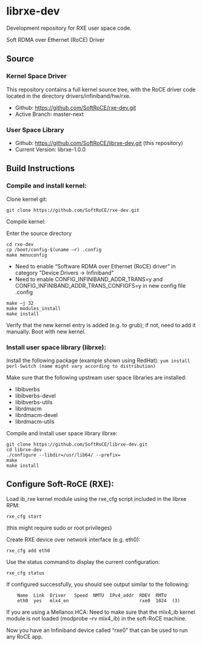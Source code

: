 # librxe-dev

Development repository for RXE user space code.

Soft RDMA over Ethernet (RoCE) Driver

## Source

### Kernel Space Driver

This repository contains a full kernel source tree, with the RoCE driver code located in the directory drivers/infiniband/hw/rxe.

* Github: https://github.com/SoftRoCE/rxe-dev.git 
* Active Branch: master-next

### User Space Library

* Github: https://github.com/SoftRoCE/librxe-dev.git (this repository)
* Current Version: librxe-1.0.0

## Build Instructions

### Compile and install kernel:

Clone kernel git:

```git clone https://github.com/SoftRoCE/rxe-dev.git```

Compile kernel:

Enter the source directory 

```
cd rxe-dev
cp /boot/config-$(uname –r) .config
make menuconfig
```

* Need to enable “Software RDMA over Ethernet (RoCE) driver” in category "Device Drivers -> Infiniband"
* Need to enable CONFIG_INFINIBAND_ADDR_TRANS=y and CONFIG_INFINIBAND_ADDR_TRANS_CONFIGFS=y in new config file .config

```
make –j 32
make modules_install
make install
```

Verify that the new kernel entry is added (e.g. to grub); if not, need to add it manually.
Boot with new kernel.

### Install user space library (librxe):

Install the following package (example shown using RedHat):
```yum install perl-Switch (name might vary according to distribution)```

Make sure that the following upstream user space libraries are installed:

* libibverbs
* libibverbs-devel
* libibverbs-utils
* librdmacm
* librdmacm-devel
* librdmacm-utils

Compile and install user space library librxe:

```
git clone https://github.com/SoftRoCE/librxe-dev.git
cd librxe-dev
./configure --libdir=/usr/lib64/ --prefix=
make
make install
```

## Configure Soft-RoCE (RXE):

Load ib_rxe kernel module using the rxe_cfg script included in the librxe RPM:
```
rxe_cfg start
``` 
(this might require sudo or root privileges)

Create RXE device over network interface (e.g. eth0):
```
rxe_cfg add eth0
```

Use the status command to display the current configuration:
```
rxe_cfg status
```

If configured successfully, you should see output similar to the following:

```
    Name  Link  Driver   Speed  NMTU  IPv4_addr  RDEV  RMTU         
    eth0  yes   mlx4_en                          rxe0  1024  (3) 
```

If you are using a Mellanox HCA: Need to make sure that the mlx4_ib kernel module is not loaded (modprobe –rv mlx4_ib) in the soft-RoCE machine.

Now you have an Infiniband device called “rxe0” that can be used to run any RoCE app.
